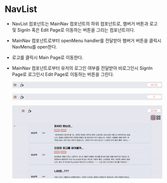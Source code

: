 # NavList

- NavList 컴포넌트는 MainNav 컴포넌트의 하위 컴포넌트로, 햄버거 버튼과 로고 및 SignIn 혹은 Edit Page로 이동하는 버튼을 그리는 컴포넌트이다.

- MainNav 컴포넌트로부터 openMenu handler를 전달받아 햄버거 버튼을 클릭시 NavMenu를 open한다.

- 로고를 클릭시 Main Page로 이동한다.

- MainNav 컴포넌트로부터 유저의 로그인 여부를 전달받아 비로그인시 SignIn Page로 로그인시 Edit Page로 이동하는 버튼을 그린다.

  ![Alt Text](../assets/components/navlist.PNG)

  ![Alt Text](../assets/components/navlist-login.PNG)

  ![Alt Text](../assets/components/toggleside.gif)

